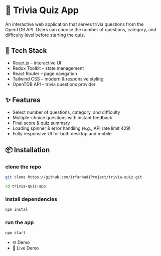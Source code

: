 # 🎯 Trivia Quiz App

An interactive web application that serves trivia questions from the OpenTDB API.
Users can choose the number of questions, category, and difficulty level before starting the quiz.

## 🚀 Tech Stack

- React.js – interactive UI
- Redux Toolkit – state management
- React Router – page navigation
- Tailwind CSS – modern & responsive styling
- OpenTDB API – trivia questions provider

## ✨ Features

- Select number of questions, category, and difficulty
- Multiple-choice questions with instant feedback
- Final score & quiz summary
- Loading spinner & error handling (e.g., API rate limit 429)
- Fully responsive UI for both desktop and mobile

## 📦 Installation

### clone the repo

```bash
git clone https://github.com/irfanhadiProject/trivia-quiz.git

cd trivia-quiz-app
```

### install dependencies

```bash
npm instal
```

### run the app

```bash
npm start
```

- 🌐 Demo
- 🔗 Live Demo
